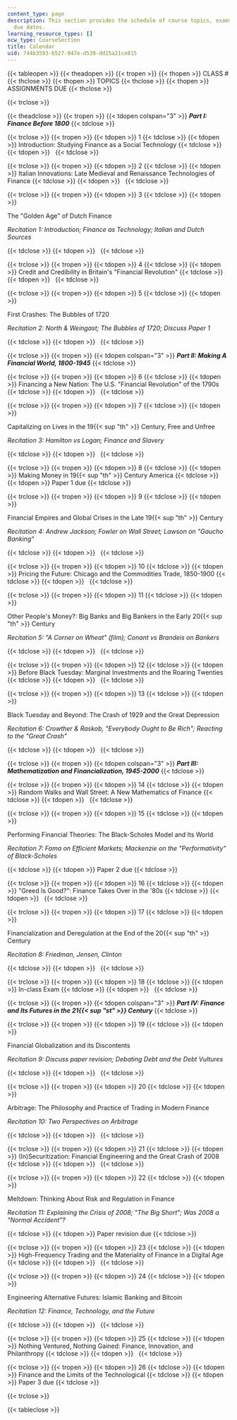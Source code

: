 ```yaml
---
content_type: page
description: This section provides the schedule of course topics, exams, and assignment
  due dates.
learning_resource_types: []
ocw_type: CourseSection
title: Calendar
uid: 744b3593-b527-947e-d539-dd15a21ce815
---
```


{{< tableopen >}}
{{< theadopen >}}
{{< tropen >}}
{{< thopen >}}
CLASS #
{{< thclose >}}
{{< thopen >}}
TOPICS
{{< thclose >}}
{{< thopen >}}
ASSIGNMENTS DUE
{{< thclose >}}

{{< trclose >}}

{{< theadclose >}}
{{< tropen >}}
{{< tdopen colspan="3" >}}
_**Part I: Finance Before 1800**_
{{< tdclose >}}

{{< trclose >}}
{{< tropen >}}
{{< tdopen >}}
1
{{< tdclose >}}
{{< tdopen >}}
Introduction: Studying Finance as a Social Technology
{{< tdclose >}}
{{< tdopen >}}
 
{{< tdclose >}}

{{< trclose >}}
{{< tropen >}}
{{< tdopen >}}
2
{{< tdclose >}}
{{< tdopen >}}
Italian Innovations: Late Medieval and Renaissance Technologies of Finance
{{< tdclose >}}
{{< tdopen >}}
 
{{< tdclose >}}

{{< trclose >}}
{{< tropen >}}
{{< tdopen >}}
3
{{< tdclose >}}
{{< tdopen >}}


The "Golden Age" of Dutch Finance

_Recitation 1: Introduction; Finance as Technology; Italian and Dutch Sources_


{{< tdclose >}}
{{< tdopen >}}
 
{{< tdclose >}}

{{< trclose >}}
{{< tropen >}}
{{< tdopen >}}
4
{{< tdclose >}}
{{< tdopen >}}
Credit and Credibility in Britain's "Financial Revolution"
{{< tdclose >}}
{{< tdopen >}}
 
{{< tdclose >}}

{{< trclose >}}
{{< tropen >}}
{{< tdopen >}}
5
{{< tdclose >}}
{{< tdopen >}}


First Crashes: The Bubbles of 1720

_Recitation 2: North & Weingast; The Bubbles of 1720; Discuss Paper 1_


{{< tdclose >}}
{{< tdopen >}}
 
{{< tdclose >}}

{{< trclose >}}
{{< tropen >}}
{{< tdopen colspan="3" >}}
_**Part II: Making A Financial World, 1800-1945**_
{{< tdclose >}}

{{< trclose >}}
{{< tropen >}}
{{< tdopen >}}
6
{{< tdclose >}}
{{< tdopen >}}
Financing a New Nation: The U.S. "Financial Revolution" of the 1790s
{{< tdclose >}}
{{< tdopen >}}
 
{{< tdclose >}}

{{< trclose >}}
{{< tropen >}}
{{< tdopen >}}
7
{{< tdclose >}}
{{< tdopen >}}


Capitalizing on Lives in the 19{{< sup "th" >}} Century, Free and Unfree

_Recitation 3: Hamilton vs Logan; Finance and Slavery_


{{< tdclose >}}
{{< tdopen >}}
 
{{< tdclose >}}

{{< trclose >}}
{{< tropen >}}
{{< tdopen >}}
8
{{< tdclose >}}
{{< tdopen >}}
Making Money in 19{{< sup "th" >}} Century America
{{< tdclose >}}
{{< tdopen >}}
Paper 1 due
{{< tdclose >}}

{{< trclose >}}
{{< tropen >}}
{{< tdopen >}}
9
{{< tdclose >}}
{{< tdopen >}}


Financial Empires and Global Crises in the Late 19{{< sup "th" >}} Century

_Recitation 4: Andrew Jackson; Fowler on Wall Street; Lawson on "Gaucho Banking"_


{{< tdclose >}}
{{< tdopen >}}
 
{{< tdclose >}}

{{< trclose >}}
{{< tropen >}}
{{< tdopen >}}
10
{{< tdclose >}}
{{< tdopen >}}
Pricing the Future: Chicago and the Commodities Trade, 1850-1900
{{< tdclose >}}
{{< tdopen >}}
 
{{< tdclose >}}

{{< trclose >}}
{{< tropen >}}
{{< tdopen >}}
11
{{< tdclose >}}
{{< tdopen >}}


Other People's Money?: Big Banks and Big Bankers in the Early 20{{< sup "th" >}} Century

_Recitation 5: "A Corner on Wheat" (film); Conant vs Brandeis on Bankers_


{{< tdclose >}}
{{< tdopen >}}
 
{{< tdclose >}}

{{< trclose >}}
{{< tropen >}}
{{< tdopen >}}
12
{{< tdclose >}}
{{< tdopen >}}
Before Black Tuesday: Marginal Investments and the Roaring Twenties
{{< tdclose >}}
{{< tdopen >}}
 
{{< tdclose >}}

{{< trclose >}}
{{< tropen >}}
{{< tdopen >}}
13
{{< tdclose >}}
{{< tdopen >}}


Black Tuesday and Beyond: The Crash of 1929 and the Great Depression

_Recitation 6: Crowther & Raskob, "Everybody Ought to Be Rich"; Reacting to the "Great Crash"_


{{< tdclose >}}
{{< tdopen >}}
 
{{< tdclose >}}

{{< trclose >}}
{{< tropen >}}
{{< tdopen colspan="3" >}}
_**Part III: Mathematization and Financialization, 1945-2000**_
{{< tdclose >}}

{{< trclose >}}
{{< tropen >}}
{{< tdopen >}}
14
{{< tdclose >}}
{{< tdopen >}}
Random Walks and Wall Street: A New Mathematics of Finance
{{< tdclose >}}
{{< tdopen >}}
 
{{< tdclose >}}

{{< trclose >}}
{{< tropen >}}
{{< tdopen >}}
15
{{< tdclose >}}
{{< tdopen >}}


Performing Financial Theories: The Black-Scholes Model and Its World

_Recitation 7: Fama on Efficient Markets; Mackenzie on the "Performativity" of Black-Scholes_


{{< tdclose >}}
{{< tdopen >}}
Paper 2 due
{{< tdclose >}}

{{< trclose >}}
{{< tropen >}}
{{< tdopen >}}
16
{{< tdclose >}}
{{< tdopen >}}
"Greed Is Good?": Finance Takes Over in the '80s
{{< tdclose >}}
{{< tdopen >}}
 
{{< tdclose >}}

{{< trclose >}}
{{< tropen >}}
{{< tdopen >}}
17
{{< tdclose >}}
{{< tdopen >}}


Financialization and Deregulation at the End of the 20{{< sup "th" >}} Century

_Recitation 8: Friedman, Jensen, Clinton_


{{< tdclose >}}
{{< tdopen >}}
 
{{< tdclose >}}

{{< trclose >}}
{{< tropen >}}
{{< tdopen >}}
18
{{< tdclose >}}
{{< tdopen >}}
In-class Exam
{{< tdclose >}}
{{< tdopen >}}
 
{{< tdclose >}}

{{< trclose >}}
{{< tropen >}}
{{< tdopen colspan="3" >}}
_**Part IV: Finance and Its Futures in the 21{{< sup "st" >}} Century**_
{{< tdclose >}}

{{< trclose >}}
{{< tropen >}}
{{< tdopen >}}
19
{{< tdclose >}}
{{< tdopen >}}


Financial Globalization and its Discontents

_Recitation 9: Discuss paper revision; Debating Debt and the Debt Vultures_


{{< tdclose >}}
{{< tdopen >}}
 
{{< tdclose >}}

{{< trclose >}}
{{< tropen >}}
{{< tdopen >}}
20
{{< tdclose >}}
{{< tdopen >}}


Arbitrage: The Philosophy and Practice of Trading in Modern Finance

_Recitation 10: Two Perspectives on Arbitrage_


{{< tdclose >}}
{{< tdopen >}}
 
{{< tdclose >}}

{{< trclose >}}
{{< tropen >}}
{{< tdopen >}}
21
{{< tdclose >}}
{{< tdopen >}}
(In)Securitization: Financial Engineering and the Great Crash of 2008
{{< tdclose >}}
{{< tdopen >}}
 
{{< tdclose >}}

{{< trclose >}}
{{< tropen >}}
{{< tdopen >}}
22
{{< tdclose >}}
{{< tdopen >}}


Meltdown: Thinking About Risk and Regulation in Finance

_Recitation 11: Explaining the Crisis of 2008; "The Big Short"; Was 2008 a "Normal Accident"?_


{{< tdclose >}}
{{< tdopen >}}
Paper revision due
{{< tdclose >}}

{{< trclose >}}
{{< tropen >}}
{{< tdopen >}}
23
{{< tdclose >}}
{{< tdopen >}}
High-Frequency Trading and the Materiality of Finance in a Digital Age
{{< tdclose >}}
{{< tdopen >}}
 
{{< tdclose >}}

{{< trclose >}}
{{< tropen >}}
{{< tdopen >}}
24
{{< tdclose >}}
{{< tdopen >}}


Engineering Alternative Futures: Islamic Banking and Bitcoin

_Recitation 12: Finance, Technology, and the Future_


{{< tdclose >}}
{{< tdopen >}}
 
{{< tdclose >}}

{{< trclose >}}
{{< tropen >}}
{{< tdopen >}}
25
{{< tdclose >}}
{{< tdopen >}}
Nothing Ventured, Nothing Gained: Finance, Innovation, and Philanthropy
{{< tdclose >}}
{{< tdopen >}}
 
{{< tdclose >}}

{{< trclose >}}
{{< tropen >}}
{{< tdopen >}}
26
{{< tdclose >}}
{{< tdopen >}}
Finance and the Limits of the Technological
{{< tdclose >}}
{{< tdopen >}}
Paper 3 due
{{< tdclose >}}

{{< trclose >}}

{{< tableclose >}}
